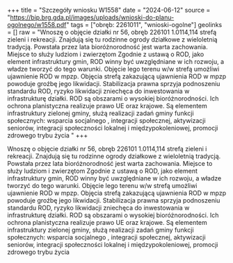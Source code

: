 +++
title = "Szczegóły wniosku W1558"
date = "2024-06-12"
source = "https://bip.brg.gda.pl/images/uploads/wnioski-do-planu-ogolnego/w1558.pdf"
tags = ["obręb: 2261011", "wnioski-ogolne"]
geolinks = []
raw = "Wnoszę o objęcie działki nr 56, obręb 226101 1.0114,114 strefą zieleni i rekreacji. Znajdują się tu rodzinne ogrody działkowe z wieloletnią tradycją. Powstała przez lata bioróżnorodność jest warta zachowania. Miejsce to służy ludziom i zwierzętom Zgodnie z ustawą o ROD, jako element infrastruktury gmin, ROD winny być uwzględniane w ich rozwoju, a władze tworzyć do tego warunki. Objęcie lego terenu w/w strefą umożliwi ujawnienie ROD w mpzp. Objęcia strefą zakazującą ujawnienia ROD w mpzp powoduje groźbę jego likwidacji. Stabilizacja prawna sprzyja podnoszeniu standardu ROD, ryzyko likwidacji zniechęca do inwestowania w infrastrukturę działki. ROD są obszarami o wysokiej bioróżnorodności. Ich ochrona planistyczna realizuje prawo UE oraz krajowe. Są elementem infrastruktury zielonej gminy, służą realizacji zadań gminy funkcji społecznych: wsparcia socjalnego , integracji społecznej, aktywizacji seniorów, integracji społeczności lokalnej i międzypokoleniowej, promocji zdrowego trybu życia "
+++

Wnoszę o objęcie działki nr 56, obręb 226101 1.0114,114 strefą zieleni i rekreacji.
Znajdują się tu rodzinne ogrody działkowe z wieloletnią tradycją. Powstała przez lata
bioróżnorodność jest warta zachowania. Miejsce to służy ludziom i zwierzętom Zgodnie z ustawą
o ROD, jako element infrastruktury gmin, ROD winny być uwzględniane w ich rozwoju, a władze
tworzyć do tego warunki. Objęcie lego terenu w/w strefą umożliwi ujawnienie ROD w mpzp.
Objęcia strefą zakazującą ujawnienia ROD w mpzp powoduje groźbę jego likwidacji. Stabilizacja
prawna sprzyja podnoszeniu standardu ROD, ryzyko likwidacji zniechęca do inwestowania w
infrastrukturę działki. ROD są obszarami o wysokiej bioróżnorodności. Ich ochrona planistyczna
realizuje prawo UE oraz krajowe. Są elementem infrastruktury zielonej gminy, służą realizacji
zadań gminy funkcji społecznych: wsparcia socjalnego , integracji społecznej, aktywizacji
seniorów, integracji społeczności lokalnej i międzypokoleniowej, promocji zdrowego trybu życia



